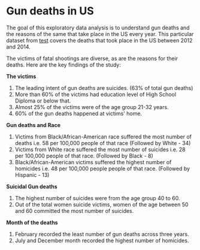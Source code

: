 # Gun deaths in US
The goal of this exploratory data analysis is to understand gun deaths and the reasons of the same that take place in the US every year. This particular dataset from [test](https://github.com/fivethirtyeight/guns-data) covers the deaths that took place in the US between 2012 and 2014. 

The victims of fatal shootings are diverse, as are the reasons for their deaths. Here are the key findings of the study:

__The victims__
1. The leading intent of gun deaths are suicides. (63% of total gun deaths)
2. More than 60% of the victims had education level of High School Diploma or below that.
3. Almost 25% of the victims were of the age group 21-32 years.
4. 60% of the gun deaths happened at victims' home.

__Gun deaths and Race__
1. Victims from Black/African-American race suffered the most number of deaths i.e. 58 per 100,000 people of that race (Followed by White - 34)
2. Victims from White race suffered the most number of suicides i.e. 28 per 100,000 people of that race. (Followed by Black - 8)
3. Black/African-American victims suffered the highest number of homicides i.e. 48 per 100,000 people people of that race. (Followed by Hispanic - 13)

__Suicidal Gun deaths__
1. The highest number of suicides were from the age group 40 to 60.
2. Out of the total women suicide victims, women of the age between 50 and 60 committed the most number of suicides.

__Month of the deaths__
1. February recorded the least number of gun deaths across three years.
2. July and December month recorded the highest number of homicides.


